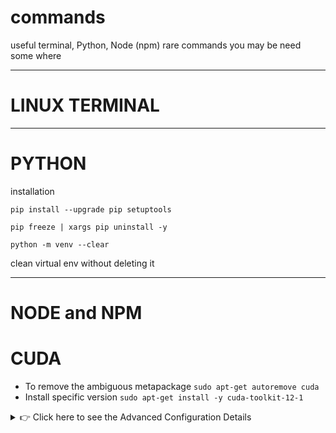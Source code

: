 # commands
useful terminal, Python, Node (npm) rare commands you may be need some where

---
# LINUX TERMINAL
---
# PYTHON

installation
 ```terminal
pip install --upgrade pip setuptools
```  

 ```terminal
 pip freeze | xargs pip uninstall -y
 ```
 ```
 python -m venv --clear
```
clean virtual env without deleting it

---
# NODE and NPM

# CUDA
* To remove the ambiguous metapackage
`sudo apt-get autoremove cuda`
* Install specific version
`sudo apt-get install -y cuda-toolkit-12-1`

<details>
<summary>👉 Click here to see the Advanced Configuration Details</summary>

This is a hidden section that only appears when you click the summary text.

You can put any markdown inside here, like:
* A list item
* Another list item

```javascript
// even a code block
console.log("Hello from a details block!");

